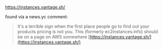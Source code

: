 https://instances.vantage.sh/

found via a news.yc comment:

> It's a terrible sign when the first place people go to find out your products pricing is not you. This (formerly ec2instances.info) should be on a page on AWS somewhere [https://instances.vantage.sh/](https://instances.vantage.sh/)